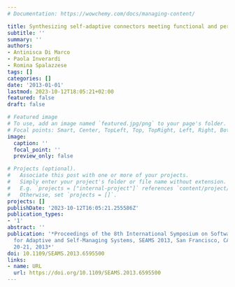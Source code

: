```yaml
---
# Documentation: https://wowchemy.com/docs/managing-content/

title: Synthesizing self-adaptive connectors meeting functional and performance concerns
subtitle: ''
summary: ''
authors:
- Antinisca Di Marco
- Paola Inverardi
- Romina Spalazzese
tags: []
categories: []
date: '2013-01-01'
lastmod: 2023-10-12T18:05:21+02:00
featured: false
draft: false

# Featured image
# To use, add an image named `featured.jpg/png` to your page's folder.
# Focal points: Smart, Center, TopLeft, Top, TopRight, Left, Right, BottomLeft, Bottom, BottomRight.
image:
  caption: ''
  focal_point: ''
  preview_only: false

# Projects (optional).
#   Associate this post with one or more of your projects.
#   Simply enter your project's folder or file name without extension.
#   E.g. `projects = ["internal-project"]` references `content/project/deep-learning/index.md`.
#   Otherwise, set `projects = []`.
projects: []
publishDate: '2023-10-12T16:05:21.255586Z'
publication_types:
- '1'
abstract: ''
publication: '*Proceedings of the 8th International Symposium on Software Engineering
  for Adaptive and Self-Managing Systems, SEAMS 2013, San Francisco, CA, USA, May
  20-21, 2013*'
doi: 10.1109/SEAMS.2013.6595500
links:
- name: URL
  url: https://doi.org/10.1109/SEAMS.2013.6595500
---
```

